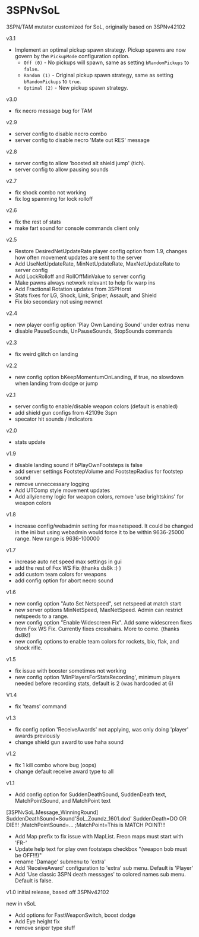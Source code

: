 # 3SPNvSoL
3SPN/TAM mutator customized for SoL, originally based on 3SPNv42102

v3.1
- Implement an optimal pickup spawn strategy. Pickup spawns are now govern by the `PickupMode` configuration option.
  - `Off (0)` - No pickups will spawn, same as setting `bRandomPickups` to `false`.
  - `Random (1)` - Original pickup spawn strategy, same as setting `bRandomPickups` to `true`.
  - `Optimal (2)` - New pickup spawn strategy.

v3.0
- fix necro message bug for TAM

v2.9
- server config to disable necro combo
- server config to disable necro 'Mate out RES' message

v2.8
- server config to allow 'boosted alt shield jump' (tich).  
- server config to allow pausing sounds

v2.7
- fix shock combo not working
- fix log spamming for lock rolloff

v2.6
- fix the rest of stats
- make fart sound for console commands client only

v2.5
- Restore DesiredNetUpdateRate player config option from 1.9, changes how often movement updates are sent to the server
- Add UseNetUpdateRate, MinNetUpdateRate, MaxNetUpdateRate to server config
- Add LockRolloff and RollOffMinValue to server config
- Make pawns always network relevant to help fix warp ins
- Add Fractional Rotation updates from 3SPHorst
- Stats fixes for LG, Shock, Link, Sniper, Assault, and Shield
- Fix bio secondary not using newnet

v2.4
- new player config option 'Play Own Landing Sound' under extras menu
- disable PauseSounds, UnPauseSounds, StopSounds commands

v2.3
- fix weird glitch on landing

v2.2
- new config option bKeepMomentumOnLanding, if true, no slowdown when landing from dodge or jump

v2.1
- server config to enable/disable weapon colors (default is enabled)
- add shield gun configs from 42109e 3spn
- specator hit sounds / indicators

v2.0
- stats update

v1.9
- disable landing sound if bPlayOwnFootsteps is false
- add server settings FootstepVolume and FootstepRadius for footstep sound
- remove unneccessary logging
- Add UTComp style movement updates
- Add ally/enemy logic for weapon colors, remove 'use brightskins' for weapon colors

v1.8
- increase config/webadmin setting for maxnetspeed.  It could be changed in the ini but using webadmin 
would force it to be within 9636-25000 range.  New range is 9636-100000

v1.7
- increase auto net speed max settings in gui
- add the rest of Fox WS Fix (thanks ds8k :) )
- add custom team colors for weapons
- add config option for abort necro sound

v1.6
- new config option "Auto Set Netspeed", set netspeed at match start
- new server options MinNetSpeed, MaxNetSpeed.  Admin can restrict netspeeds to a range.  
- new config option "Enable Widescreen Fix".  Add some widescreen fixes from Fox WS Fix.  Currently fixes crosshairs.  More to come.  (thanks ds8k!)
- new config options to enable team colors for rockets, bio, flak, and shock rifle.  

v1.5
- fix issue with booster sometimes not working
- new config option 'MinPlayersForStatsRecording', minimum players needed before recording stats, default is 2 (was hardcoded at 6)

V1.4
- fix 'teams' command

v1.3
- fix config option 'ReceiveAwards' not applying, was only doing 'player' awards previously
- change shield gun award to use haha sound

v1.2
- fix 1 kill combo whore bug (oops)
- change default receive award type to all

v1.1
- Add config option for SuddenDeathSound, SuddenDeath text, MatchPointSound, and MatchPoint text

[3SPNvSoL.Message_WinningRound]
SuddenDeathSound=Sound'SoL_Zoundz_1601.dod'
SuddenDeath=DO OR DIE!!!
;MatchPointSound=...
;MatchPoint=This is MATCH POINT!!!

- Add Map prefix to fix issue with MapList.  Freon maps must start with 'FR-'
- Update help text for play own footsteps checkbox "(weapon bob must be OFF!!!)"
- rename 'Damage' submenu to 'extra'
- Add 'ReceiveAward' configuration to 'extra' sub menu.  Default is 'Player'
- Add 'Use classic 3SPN death messages' to colored names sub menu. Default is false.


v1.0 initial release, based off 3SPNv42102

new in vSoL
- Add options for FastWeaponSwitch, boost dodge
- Add Eye height fix
- remove sniper type stuff
